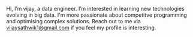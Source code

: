Hi, I’m vijay, a data engineer.
I’m interested in learning new technologies evolving in big data.
I'm more passionate about competitve programming and optimising complex solutions.
Reach out to me via vijaysathwik1@gmail.com if you feel my profile is interesting.
